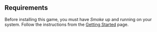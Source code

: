 ## Requirements

Before installing this game, you must have *Smoke* up and running on your system.  Follow the instructions from the [Getting Started](../../../getting-started.md) page.